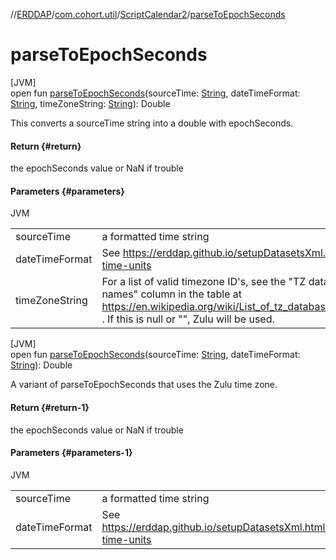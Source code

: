 //[ERDDAP](../../../index.md)/[com.cohort.util](../index.md)/[ScriptCalendar2](index.md)/[parseToEpochSeconds](parse-to-epoch-seconds.md)

# parseToEpochSeconds

[JVM]\
open fun [parseToEpochSeconds](parse-to-epoch-seconds.md)(sourceTime: [String](https://docs.oracle.com/en/java/javase/21/docs/api/java.base/java/lang/String.html), dateTimeFormat: [String](https://docs.oracle.com/en/java/javase/21/docs/api/java.base/java/lang/String.html), timeZoneString: [String](https://docs.oracle.com/en/java/javase/21/docs/api/java.base/java/lang/String.html)): Double

This converts a sourceTime string into a double with epochSeconds.

#### Return {#return}

the epochSeconds value or NaN if trouble

#### Parameters {#parameters}

JVM

| | |
|---|---|
| sourceTime | a formatted time string |
| dateTimeFormat | See https://erddap.github.io/setupDatasetsXml.html#string-time-units |
| timeZoneString | For a list of valid timezone ID's, see the &quot;TZ database names&quot; column in the table at https://en.wikipedia.org/wiki/List_of_tz_database_time_zones . If this is null or &quot;&quot;, Zulu will be used. |

[JVM]\
open fun [parseToEpochSeconds](parse-to-epoch-seconds.md)(sourceTime: [String](https://docs.oracle.com/en/java/javase/21/docs/api/java.base/java/lang/String.html), dateTimeFormat: [String](https://docs.oracle.com/en/java/javase/21/docs/api/java.base/java/lang/String.html)): Double

A variant of parseToEpochSeconds that uses the Zulu time zone.

#### Return {#return-1}

the epochSeconds value or NaN if trouble

#### Parameters {#parameters-1}

JVM

| | |
|---|---|
| sourceTime | a formatted time string |
| dateTimeFormat | See https://erddap.github.io/setupDatasetsXml.html#string-time-units |
